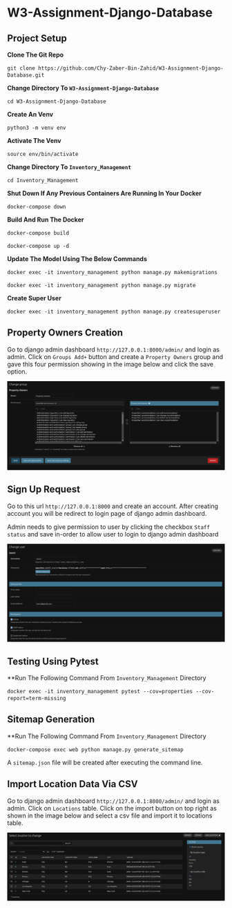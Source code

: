 # W3-Assignment-Django-Database
## Project Setup
**Clone The Git Repo**
```
git clone https://github.com/Chy-Zaber-Bin-Zahid/W3-Assignment-Django-Database.git
```
**Change Directory To `W3-Assignment-Django-Database`**
```
cd W3-Assignment-Django-Database
```
**Create An Venv**
```
python3 -m venv env
```
**Activate The Venv**
```
source env/bin/activate
```
**Change Directory To `Inventory_Management`**
```
cd Inventory_Management
```
**Shut Down If Any Previous Containers Are Running In Your Docker**
```
docker-compose down
```
**Build And Run The Docker**
```
docker-compose build
```
```
docker-compose up -d
```
**Update The Model Using The Below Commands**
```
docker exec -it inventory_management python manage.py makemigrations
```
```
docker exec -it inventory_management python manage.py migrate
```
**Create Super User**
```
docker exec -it inventory_management python manage.py createsuperuser
```

## Property Owners Creation
Go to django admin dashboard `http://127.0.0.1:8000/admin/` and login as admin. Click on `Groups Add+` button and create a `Property Owners` group and gave this four permission showing in the image below and click the save option.

![alt text](image.png)

## Sign Up Request

Go to this url `http://127.0.0.1:8000` and create an account. After creating account you will be redirect to login page of django admin dashboard.

Admin needs to give permission to user by clicking the checkbox `Staff status` and save in-order to allow user to login to django admin dashboard

![alt text](image-3.png)

## Testing Using Pytest
**Run The Following Command From `Inventory_Management` Directory
```
docker exec -it inventory_management pytest --cov=properties --cov-report=term-missing
```

## Sitemap Generation
**Run The Following Command From `Inventory_Management` Directory
```
docker-compose exec web python manage.py generate_sitemap
```
A `sitemap.json` file will be created after executing the command line.

## Import Location Data Via CSV
Go to django admin dashboard `http://127.0.0.1:8000/admin/` and login as admin. Click on `Locations` table. Click on the import button on top right as shown in the image below and select a csv file and import it to locations table.

![alt text](image-2.png)